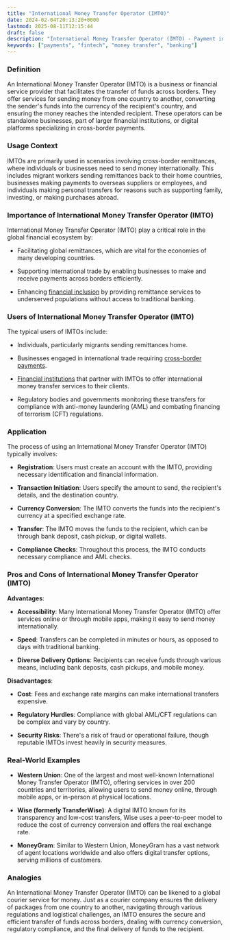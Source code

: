 ```yaml
---
title: "International Money Transfer Operator (IMTO)"
date: 2024-02-04T20:13:20+0000
lastmod: 2025-08-11T12:15:44
draft: false
description: "International Money Transfer Operator (IMTO) - Payment industry knowledge and insights"
keywords: ["payments", "fintech", "money transfer", "banking"]
---
```


### Definition

An International Money Transfer Operator (IMTO) is a business or financial service provider that facilitates the transfer of funds across borders. They offer services for sending money from one country to another, converting the sender's funds into the currency of the recipient's country, and ensuring the money reaches the intended recipient. These operators can be standalone businesses, part of larger financial institutions, or digital platforms specializing in cross-border payments.

### Usage Context

IMTOs are primarily used in scenarios involving cross-border remittances, where individuals or businesses need to send money internationally. This includes migrant workers sending remittances back to their home countries, businesses making payments to overseas suppliers or employees, and individuals making personal transfers for reasons such as supporting family, investing, or making purchases abroad.

### Importance of International Money Transfer Operator (IMTO)

International Money Transfer Operator (IMTO) play a critical role in the global financial ecosystem by:

- Facilitating global remittances, which are vital for the economies of many developing countries.

- Supporting international trade by enabling businesses to make and receive payments across borders efficiently.

- Enhancing [financial inclusion](https://faisalkhanllc.xyz/resources/payments-wiki/f/what-is-financial-inclusion/) by providing remittance services to underserved populations without access to traditional banking.

### Users of International Money Transfer Operator (IMTO)

The typical users of IMTOs include:

- Individuals, particularly migrants sending remittances home.

- Businesses engaged in international trade requiring [cross-border payments](https://faisalkhanllc.xyz/resources/payments-wiki/c/cross-border-payments-2/).

- [Financial institutions](https://faisalkhanllc.xyz/resources/payments-wiki/f/financial-institution-fi/) that partner with IMTOs to offer international money transfer services to their clients.

- Regulatory bodies and governments monitoring these transfers for compliance with anti-money laundering (AML) and combating financing of terrorism (CFT) regulations.

### Application

The process of using an International Money Transfer Operator (IMTO) typically involves:

- **Registration**: Users must create an account with the IMTO, providing necessary identification and financial information.

- **Transaction Initiation**: Users specify the amount to send, the recipient's details, and the destination country.

- **Currency Conversion**: The IMTO converts the funds into the recipient's currency at a specified exchange rate.

- **Transfer**: The IMTO moves the funds to the recipient, which can be through bank deposit, cash pickup, or digital wallets.

- **Compliance Checks**: Throughout this process, the IMTO conducts necessary compliance and AML checks.

### Pros and Cons of International Money Transfer Operator (IMTO)

**Advantages**:

- **Accessibility**: Many International Money Transfer Operator (IMTO) offer services online or through mobile apps, making it easy to send money internationally.

- **Speed**: Transfers can be completed in minutes or hours, as opposed to days with traditional banking.

- **Diverse Delivery Options**: Recipients can receive funds through various means, including bank deposits, cash pickups, and mobile money.

**Disadvantages**:

- **Cost**: Fees and exchange rate margins can make international transfers expensive.

- **Regulatory Hurdles**: Compliance with global AML/CFT regulations can be complex and vary by country.

- **Security Risks**: There's a risk of fraud or operational failure, though reputable IMTOs invest heavily in security measures.

### Real-World Examples

- **Western Union**: One of the largest and most well-known International Money Transfer Operator (IMTO), offering services in over 200 countries and territories, allowing users to send money online, through mobile apps, or in-person at physical locations.

- **Wise (formerly TransferWise)**: A digital IMTO known for its transparency and low-cost transfers, Wise uses a peer-to-peer model to reduce the cost of currency conversion and offers the real exchange rate.

- **MoneyGram**: Similar to Western Union, MoneyGram has a vast network of agent locations worldwide and also offers digital transfer options, serving millions of customers.

### Analogies

An International Money Transfer Operator (IMTO) can be likened to a global courier service for money. Just as a courier company ensures the delivery of packages from one country to another, navigating through various regulations and logistical challenges, an IMTO ensures the secure and efficient transfer of funds across borders, dealing with currency conversion, regulatory compliance, and the final delivery of funds to the recipient.